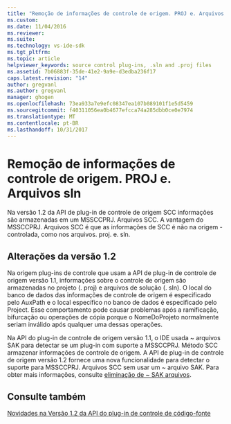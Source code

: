 ```yaml
---
title: "Remoção de informações de controle de origem. PROJ e. Arquivos sln | Microsoft Docs"
ms.custom: 
ms.date: 11/04/2016
ms.reviewer: 
ms.suite: 
ms.technology: vs-ide-sdk
ms.tgt_pltfrm: 
ms.topic: article
helpviewer_keywords: source control plug-ins, .sln and .proj files
ms.assetid: 7b06883f-35de-41e2-9a9e-d3edba236f17
caps.latest.revision: "14"
author: gregvanl
ms.author: gregvanl
manager: ghogen
ms.openlocfilehash: 73ea933a7e9efc08347ea107b089101f1e5d5459
ms.sourcegitcommit: f40311056ea0b4677efcca74a285dbb0ce0e7974
ms.translationtype: MT
ms.contentlocale: pt-BR
ms.lasthandoff: 10/31/2017
---
```

# <a name="removal-of-source-control-information-from-proj-and-sln-files"></a>Remoção de informações de controle de origem. PROJ e. Arquivos sln
Na versão 1.2 da API de plug-in de controle de origem SCC informações são armazenadas em um MSSCCPRJ. Arquivos SCC. A vantagem do MSSCCPRJ. Arquivos SCC é que as informações de SCC é não na origem - controlada, como nos arquivos. proj. e. sln.  
  
## <a name="version-12-changes"></a>Alterações da versão 1.2  
 Na origem plug-ins de controle que usam a API de plug-in de controle de origem versão 1.1, informações sobre o controle de origem são armazenadas no projeto (. proj) e arquivos de solução (. sln). O local do banco de dados das informações de controle de origem é especificado pelo AuxPath e o local específico no banco de dados é especificado pelo Project. Esse comportamento pode causar problemas após a ramificação, bifurcação ou operações de cópia porque o NomeDoProjeto normalmente seriam inválido após qualquer uma dessas operações.  
  
 Na API do plug-in de controle de origem versão 1.1, o IDE usada ~ arquivos SAK para detectar se um plug-in com suporte a MSSCCPRJ. Método SCC armazenar informações de controle de origem. A API de plug-in de controle de origem versão 1.2 fornece uma nova funcionalidade para detectar o suporte para MSSCCPRJ. Arquivos SCC sem usar um ~ arquivo SAK. Para obter mais informações, consulte [eliminação de ~ SAK arquivos](../../extensibility/internals/elimination-of-tilde-sak-files.md).  
  
## <a name="see-also"></a>Consulte também  
 [Novidades na Versão 1.2 da API do plug-in de controle de código-fonte](../../extensibility/internals/what-s-new-in-the-source-control-plug-in-api-version-1-2.md)